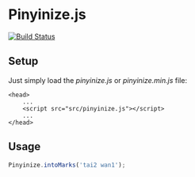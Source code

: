 Pinyinize.js
============

[![Build Status](https://travis-ci.org/ericnishio/pinyinize.js.png)](https://travis-ci.org/ericnishio/pinyinize.js)

## Setup

Just simply load the *pinyinize.js* or *pinyinize.min.js* file:

```
<head>
    ...
    <script src="src/pinyinize.js"></script>
    ...
</head>
```

## Usage

```javascript
Pinyinize.intoMarks('tai2 wan1');
```
